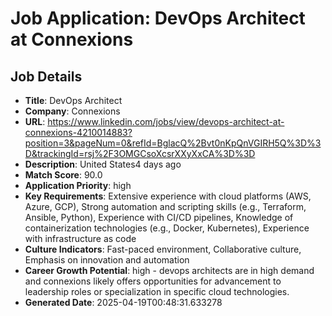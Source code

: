 # Job Application: DevOps Architect at Connexions

## Job Details
- **Title**: DevOps Architect
- **Company**: Connexions
- **URL**: https://www.linkedin.com/jobs/view/devops-architect-at-connexions-4210014883?position=3&pageNum=0&refId=BglacQ%2Bvt0nKpQnVGIRH5Q%3D%3D&trackingId=rsj%2F3OMGCsoXcsrXXyXxCA%3D%3D
- **Description**: United States4 days ago
- **Match Score**: 90.0
- **Application Priority**: high
- **Key Requirements**: Extensive experience with cloud platforms (AWS, Azure, GCP), Strong automation and scripting skills (e.g., Terraform, Ansible, Python), Experience with CI/CD pipelines, Knowledge of containerization technologies (e.g., Docker, Kubernetes), Experience with infrastructure as code
- **Culture Indicators**: Fast-paced environment, Collaborative culture, Emphasis on innovation and automation
- **Career Growth Potential**: high - devops architects are in high demand and connexions likely offers opportunities for advancement to leadership roles or specialization in specific cloud technologies.
- **Generated Date**: 2025-04-19T00:48:31.633278
